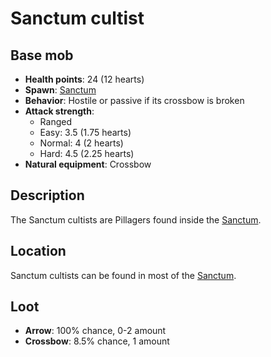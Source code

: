 ﻿# Sanctum cultist

## Base mob
- **Health points**: 24 (12 hearts)
- **Spawn**: [Sanctum](https://officiallysp.net/pokeywiki/Nether_Structures/sanctum.html)
- **Behavior**: Hostile or passive if its crossbow is broken
- **Attack strength**:
  - Ranged
  - Easy: 3.5 (1.75 hearts)
  - Normal: 4 (2 hearts)
  - Hard: 4.5 (2.25 hearts)
- **Natural equipment**: Crossbow

## Description
The Sanctum cultists are Pillagers found inside the [Sanctum](https://officiallysp.net/pokeywiki/Nether_Structures/sanctum.html).

## Location
Sanctum cultists can be found in most of the [Sanctum](https://officiallysp.net/pokeywiki/Nether_Structures/sanctum.html).

## Loot
- **Arrow**: 100% chance, 0-2 amount
- **Crossbow**: 8.5% chance, 1 amount
